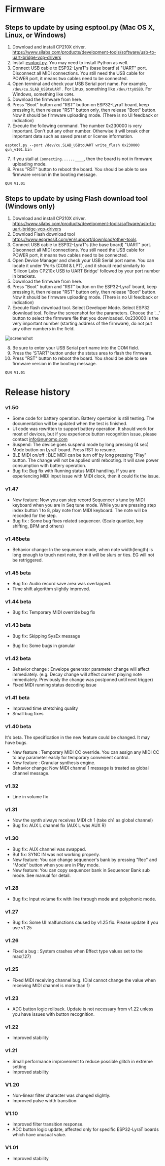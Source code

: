 # Firmware

## Steps to update by using esptool.py (Mac OS X, Linux, or Windows)

1. Download and install CP210X driver. https://www.silabs.com/products/development-tools/software/usb-to-uart-bridge-vcp-drivers
2. Install [esptool.py](https://github.com/espressif/esptool). You may need to install Python as well.
3. Connect USB cable to ESP32-LyraT's (base board's) "UART" port. Disconnect all MIDI connections. You still need the USB cable for POWER port, it means two cables need to be connected. 
4. Open terminal and check your USB Serial port name.  For example, `/dev/cu.SLAB_USBtoUART` . For Linux, something like `/dev/ttyUSB0`. For Windows, something like `COM4`. 
5. Download the firmware from here.
6. Press "Boot" button and "RST" button on ESP32-LyraT board, keep pressing it, then release "RST" button only, then release "Boot" button. Now it should be firmware uploading mode. (There is no UI feedback or indication)
7. Execute the following command. The number 0x230000 is very important. Don't put any other number. Otherwise it will break other important data such as saved preset or license information.
```
esptool.py --port /dev/cu.SLAB_USBtoUART write_flash 0x230000 qun_v101.bin
```
7. If you stall at  `Connecting......____`, then the board is not in firmware uploading mode. 
8. Press "RST" button to reboot the board. You should be able to see firmware version in the booting message.
```
QUN V1.01
```



## Steps to update by using Flash download tool (Windows only)

1. Download and install CP210X driver. https://www.silabs.com/products/development-tools/software/usb-to-uart-bridge-vcp-drivers
2. Download Flash download tool https://www.espressif.com/en/support/download/other-tools
3. Connect USB cable to ESP32-LyraT's (the base board) "UART" port. Disconnect all MIDI connections. You still need the USB cable for POWER port, it means two cables need to be connected. 
4. Open Device Manager and check your USB Serial port name. You can locate it under 'Ports (COM & LPT), and it should read similarly to 'Silicon Labs CP210x USB to UART Bridge' followed by your port number in brackets.
5. Download the firmware from here.
6. Press "Boot" button and "RST" button on the ESP32-LyraT board, keep pressing it, then release "RST" button only, then release "Boot" button. Now it should be firmware uploading mode. (There is no UI feedback or indication)
7. Execute flash download tool. Select Developer Mode. Select ESP32 download tool. Follow the screenshot for the parameters. Choose the '…' button to select the firmware file that you downloaded. 0x230000 is the very important number (starting address of the firmware), do not put any other numbers in the field.

![screenshot](../manual_images/flash_downloader.jpg)

8. Be sure to enter your USB Serial port name into the COM field.
9. Press the 'START' button under the status area to flash the firmware. 
10. Press "RST" button to reboot the board. You should be able to see firmware version in the booting message.
```
QUN V1.01
```





# Release history

### v1.50

- Some code for battery operation. Battery opertaion is still testing. The documentation will be updated when the test is finished.
- UI code was rewritten to support battery operation. It should work for most of devices, but if you experience button recognition issue, please contact info@nunomo.com
- Suspend: The device goes suspend mode by long pressing (4 sec) Mode button on LyraT board. Press RST to resume.
- BLE MIDI on/off : BLE MIDI can be turn off by long pressing "Play" button. The change will not be applied until rebooting. It will save power consumption with battery operation. 
- Bug fix: Bug fix with Running status MIDI handling. If you are experiencing MIDI input issue with MIDI clock, then it could fix the issue.

### v1.47

- New feature: Now you can step record Sequencer's tune by MIDI keyboard when you are in Seq tune mode. While you are pressing step index button 1 to 8, play note from MIDI keyboard. The note will be recorded for the step.
- Bug fix : Some bug fixes related sequencer. (Scale quantize, key shifting, BPM and others)

### v1.46beta

- Behavior change: In the sequencer mode, when note width(length) is long enough to touch next note, then it will be slurs or ties. EG will not be retriggered.

### v1.45 beta

- Bug fix: Audio record save area was overlapped.
- Time shift algorithm slightly improved.

### v1.44 beta

- Bug fix: Temporary MIDI override bug fix

### v1.43 beta

- Bug fix: Skipping SysEx message

- Bug fix: Some bugs in granular

  

### v1.42 beta

- Behavior change : Envelope generator parameter change will affect immediately. (e.g. Decay change will affect current playing note immediately. Previously the change was postponed until next trigger)
- Fixed MIDI running status decoding issue

### v1.41 beta

- Improved time stretching quality
- Small bug fixes

### v1.40 beta

It's beta. The specification in the new feature could be changed. It may have bugs.

- New feature : Temporary MIDI CC override. You can assign any MIDI CC to any parameter easily for temporary convenient control.
- New feature : Granular synthesis engine.
- Behavior change: Now MIDI channel 1 message is treated as global channel message.

### v1.32

- Line in volume fix

### v1.31

- Now the synth always receives MIDI ch 1 (take ch1 as global channel)
- Bug fix: AUX L channel fix (AUX L was AUX R)

### v1.30

- Bug fix: AUX channel was swapped. 
- Buf fix: SYNC IN was not working properly.
- New feature: You can change sequencer's bank by pressing "Rec" and "Mode" button when you are in Play mode.
- New feature: You can copy sequencer bank in Sequencer Bank sub mode. See manual for detail.

### v1.28

- Bug fix: Input volume fix with line through mode and polyphonic mode.

### v1.27

- Bug fix: Some UI malfunctions caused by v1.25 fix. Please update if you use v1.25

### v1.26

- Fixed a bug : System crashes when Effect type values set to the max(127)

### v1.25

- Fixed MIDI receiving channel bug. (Dial cannot change the value when receiving MIDI channel is more than 1)

### v1.23

- ADC button logic rollback. Update is not necessary from v1.22 unless you have issues with button recognition. 

### v1.22

- Improved stability

### v1.21

- Small performance improvement to reduce possible glitch in extreme setting
- Improved stability

### V1.20

- Non-linear filter character was changed slightly.
- Improved pulse width transition

### V1.10

- Improved filter transition response.
- ADC button logic update, affected only for specific ESP32-LyraT boards which have unusual value.

### V1.01

- Improved stability

